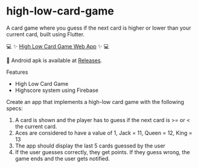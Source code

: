 # high-low-card-game
A card game where you guess if the next card is higher or lower than your current card, built using Flutter.

:computer: :sparkles: [High Low Card Game Web App](https://melvincentvallecera.github.io/highlowcard-web/#/) :sparkles: :computer:

:robot: Android apk is available at [Releases](https://github.com/MelVincentVallecera/high-low-card-game/releases/tag/Release).

Features 
* High Low Card Game
* Highscore system using Firebase


Create an app that implements a high-low card game with the following specs:

1. A card is shown and the player has to guess if the next card is >= or < the current card.
2. Aces are considered to have a value of 1, Jack = 11, Queen = 12, King = 13
3. The app should display the last 5 cards guessed by the user
4. If the user guesses correctly, they get points. If they guess wrong, the game ends and the user gets notified.
